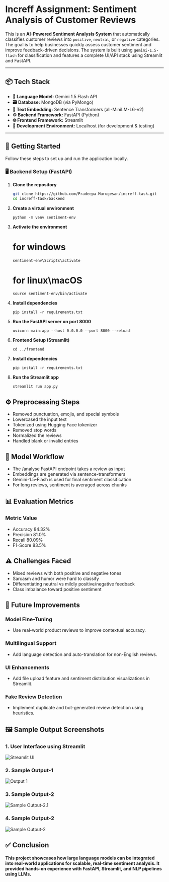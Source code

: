 # Increff Assignment: Sentiment Analysis of Customer Reviews

This is an **AI-Powered Sentiment Analysis System** that automatically classifies customer reviews into `positive`, `neutral`, or `negative` categories. The goal is to help businesses quickly assess customer sentiment and improve feedback-driven decisions. The system is built using `gemini-1.5-flash` for classification and features a complete UI/API stack using Streamlit and FastAPI.

---

## 📦 Tech Stack

- **🧠 Language Model:** Gemini 1.5 Flash API
- **🗃️ Database:** MongoDB (via PyMongo)
- **🧠 Text Embedding:** Sentence Transformers (all-MiniLM-L6-v2)
- **⚙️ Backend Framework:** FastAPI (Python)
- **🌐 Frontend Framework:** Streamlit
- **🧪 Development Environment:** Localhost (for development & testing)

---

## 🚀 Getting Started

Follow these steps to set up and run the application locally.

### 🖥️ Backend Setup (FastAPI)

1. **Clone the repository**
   ```bash
   git clone https://github.com/Pradeepa-Murugesan/increff-task.git
   cd increff-task/backend
    ```
2. **Create a virtual environment**
   ```
   python -m venv sentiment-env
   ```
   
3. **Activate the environment**
   # for windows
   ```
   sentiment-env\Scripts\activate
   ```

   # for linux\macOS
   ```
   source sentiment-env/bin/activate
   ```

5. **Install dependencies**
   ```
   pip install -r requirements.txt
   ```

6. **Run the FastAPI server on port 8000**
   ```
   uvicorn main:app --host 0.0.0.0 --port 8000 --reload
   ```

7. **Frontend Setup (Streamlit)**
   ```
   cd ../frontend
   ```

8. **Install dependencies**
   ```
   pip install -r requirements.txt
   ```

9. **Run the Streamlit app**
   ```
   streamlit run app.py
   ```

## ⚙️ Preprocessing Steps
- Removed punctuation, emojis, and special symbols
- Lowercased the input text
- Tokenized using Hugging Face tokenizer
- Removed stop words
- Normalized the reviews
- Handled blank or invalid entries

## 🤖 Model Workflow
- The /analyse FastAPI endpoint takes a review as input
- Embeddings are generated via sentence-transformers
- Gemini-1.5-Flash is used for final sentiment classification
- For long reviews, sentiment is averaged across chunks

## 📊 Evaluation Metrics
### Metric	Value
- Accuracy	84.32%
- Precision	81.0%
- Recall	80.09%
- F1-Score	83.5%

## ⚠️ Challenges Faced
- Mixed reviews with both positive and negative tones
- Sarcasm and humor were hard to classify
- Differentiating neutral vs mildly positive/negative feedback
- Class imbalance toward positive sentiment

## 🔭 Future Improvements
### Model Fine-Tuning
- Use real-world product reviews to improve contextual accuracy.

### Multilingual Support
- Add language detection and auto-translation for non-English reviews.

### UI Enhancements
- Add file upload feature and sentiment distribution visualizations in Streamlit.

### Fake Review Detection
- Implement duplicate and bot-generated review detection using heuristics.

## 🖼️ Sample Output Screenshots

### 1. User Interface using Streamlit

![Streamlit UI](https://github.com/Pradeepa-murugesan/increff-task/blob/main/images/img-1.jpg)

### 2. Sample Output-1

![Output 1](https://github.com/Pradeepa-murugesan/increff-task/blob/main/images/img-2.jpg)

### 3. Sample Output-2

![Sample Output-2.1](https://github.com/Pradeepa-murugesan/increff-task/blob/main/images/img-3.jpg)

### 4. Sample Output-2

![Sample Output-2](https://github.com/Pradeepa-murugesan/increff-task/blob/main/images/img-4.jpg)


## ✅ Conclusion
#### This project showcases how large language models can be integrated into real-world applications for scalable, real-time sentiment analysis. It provided hands-on experience with FastAPI, Streamlit, and NLP pipelines using LLMs.
